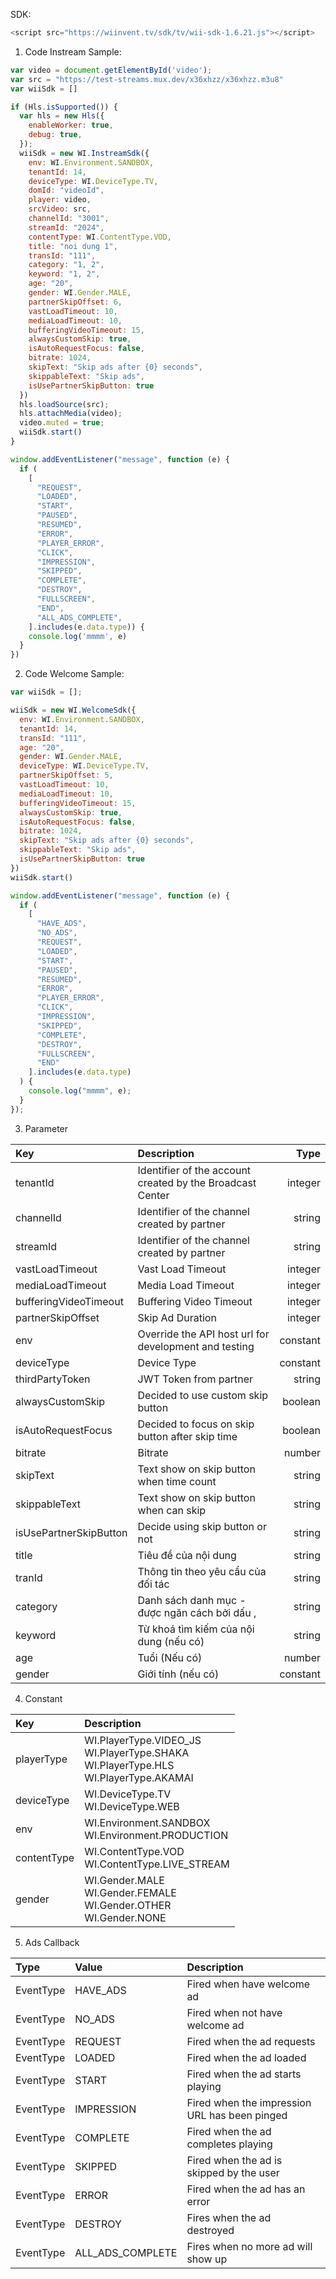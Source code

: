 SDK:

````javascript
<script src="https://wiinvent.tv/sdk/tv/wii-sdk-1.6.21.js"></script>
````

1. Code Instream Sample:

```javascript
var video = document.getElementById('video');
var src = "https://test-streams.mux.dev/x36xhzz/x36xhzz.m3u8"
var wiiSdk = []

if (Hls.isSupported()) {
  var hls = new Hls({
    enableWorker: true,
    debug: true,
  });
  wiiSdk = new WI.InstreamSdk({
    env: WI.Environment.SANDBOX,
    tenantId: 14,
    deviceType: WI.DeviceType.TV,
    domId: "videoId",
    player: video,
    srcVideo: src,
    channelId: "3001",
    streamId: "2024",
    contentType: WI.ContentType.VOD,
    title: "noi dung 1",
    transId: "111",
    category: "1, 2",
    keyword: "1, 2",
    age: "20",
    gender: WI.Gender.MALE,
    partnerSkipOffset: 6,
    vastLoadTimeout: 10,
    mediaLoadTimeout: 10,
    bufferingVideoTimeout: 15,
    alwaysCustomSkip: true,
    isAutoRequestFocus: false,
    bitrate: 1024,
    skipText: "Skip ads after {0} seconds",
    skippableText: "Skip ads",
    isUsePartnerSkipButton: true
  })
  hls.loadSource(src);
  hls.attachMedia(video);
  video.muted = true;
  wiiSdk.start()
}

window.addEventListener("message", function (e) {
  if (
    [
      "REQUEST",
      "LOADED",
      "START",
      "PAUSED",
      "RESUMED",
      "ERROR",
      "PLAYER_ERROR",
      "CLICK",
      "IMPRESSION",
      "SKIPPED",
      "COMPLETE",
      "DESTROY",
      "FULLSCREEN",
      "END",
      "ALL_ADS_COMPLETE",
    ].includes(e.data.type)) {
    console.log('mmmm', e)
  }
})

```
2. Code Welcome Sample:

```javascript
var wiiSdk = [];

wiiSdk = new WI.WelcomeSdk({
  env: WI.Environment.SANDBOX,
  tenantId: 14,
  transId: "111",
  age: "20",
  gender: WI.Gender.MALE,  
  deviceType: WI.DeviceType.TV,
  partnerSkipOffset: 5,
  vastLoadTimeout: 10,
  mediaLoadTimeout: 10,
  bufferingVideoTimeout: 15,
  alwaysCustomSkip: true,
  isAutoRequestFocus: false,
  bitrate: 1024,
  skipText: "Skip ads after {0} seconds",
  skippableText: "Skip ads",
  isUsePartnerSkipButton: true
})
wiiSdk.start()

window.addEventListener("message", function (e) {
  if (
    [
      "HAVE_ADS",
      "NO_ADS",
      "REQUEST",
      "LOADED",
      "START",
      "PAUSED",
      "RESUMED",
      "ERROR",
      "PLAYER_ERROR",
      "CLICK",
      "IMPRESSION",
      "SKIPPED",
      "COMPLETE",
      "DESTROY",
      "FULLSCREEN",
      "END"
    ].includes(e.data.type)
  ) {
    console.log("mmmm", e);
  }
});

```
3. Parameter

| Key                     | Description                                               |     Type |
|:------------------------|:----------------------------------------------------------|---------:|
| tenantId                | Identifier of the account created by the Broadcast Center |  integer |
| channelId               | Identifier of the channel created by partner              |   string |
| streamId                | Identifier of the channel created by partner              |   string |
| vastLoadTimeout         | Vast Load Timeout                                         |  integer |
| mediaLoadTimeout        | Media Load Timeout                                        |  integer |
| bufferingVideoTimeout   | Buffering Video Timeout                                   |  integer |                                  
| partnerSkipOffset       | Skip Ad Duration                                          |  integer |                                  
| env                     | Override the API host url for development and testing     | constant |
| deviceType              | Device Type                                               | constant |
| thirdPartyToken         | JWT Token from partner                                    |   string |
| alwaysCustomSkip        | Decided to use custom skip button                         |  boolean |
| isAutoRequestFocus      | Decided to focus on skip button after skip time           |  boolean |
| bitrate                 | Bitrate                                                   |   number |
| skipText                | Text show on skip button when time count                  |   string |
| skippableText           | Text show on skip button when can skip                    |   string |
| isUsePartnerSkipButton  | Decide using skip button or not                           |   string |
| title                   | Tiêu đề của nội dung                                      |   string |
| tranId                  | Thông tin theo yêu cẩu của đối tác                        |   string |
| category                | Danh sách danh mục - được ngăn cách bởi dấu ,             |   string |
| keyword                 | Từ khoá tìm kiếm của nội dung (nếu có)                    |   string |
| age                     | Tuổi (Nếu có)                                             |   number |
| gender                  | Giới tính (nếu có)                                        | constant |

4. Constant

| Key         | Description                                                                                      |     
|:------------|:-------------------------------------------------------------------------------------------------|
| playerType  | WI.PlayerType.VIDEO_JS <br> WI.PlayerType.SHAKA <br> WI.PlayerType.HLS <br/>WI.PlayerType.AKAMAI |  
| deviceType  | WI.DeviceType.TV <br/> WI.DeviceType.WEB                                                         |  
| env         | WI.Environment.SANDBOX <br/> WI.Environment.PRODUCTION                                           |   
| contentType | WI.ContentType.VOD <br/>WI.ContentType.LIVE_STREAM                                               | 
| gender      | WI.Gender.MALE <br/>WI.Gender.FEMALE <br/>WI.Gender.OTHER <br/>WI.Gender.NONE                    | 

5. Ads Callback

| Type      | Value            | Description                                   |
|:----------|:-----------------|:----------------------------------------------|
| EventType | HAVE_ADS         | Fired when have welcome ad                    |
| EventType | NO_ADS           | Fired when not have welcome ad                |
| EventType | REQUEST          | Fired when the ad requests                    |
| EventType | LOADED           | Fired when the ad loaded                      |
| EventType | START            | Fired when the ad starts playing              |
| EventType | IMPRESSION       | Fired when the impression URL has been pinged |
| EventType | COMPLETE         | Fired when the ad completes playing           |
| EventType | SKIPPED          | Fired when the ad is skipped by the user      |
| EventType | ERROR            | Fired when the ad has an error                |
| EventType | DESTROY          | Fires when the ad destroyed                   |
| EventType | ALL_ADS_COMPLETE | Fires when no more ad will show up            |

